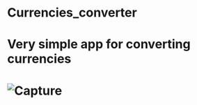 # Currencies_converter
# Very simple app for converting currencies
# ![Capture](https://user-images.githubusercontent.com/68702044/116158874-f0adff80-a6f7-11eb-9611-713bb3d54c58.PNG)

